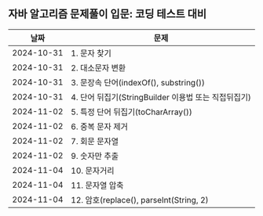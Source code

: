 ## 자바 알고리즘 문제풀이 입문: 코딩 테스트 대비

| 날짜         | 문제                                    |
|------------|---------------------------------------|
| 2024-10-31 | 1. 문자 찾기                              |
| 2024-10-31 | 2. 대소문자 변환                            |
| 2024-10-31 | 3. 문장속 단어(indexOf(), substring())     |
| 2024-10-31 | 4. 단어 뒤집기(StringBuilder 이용법 또는 직접뒤집기) |
| 2024-11-02 | 5. 특정 단어 뒤집기(toCharArray())           |
| 2024-11-02 | 6. 중복 문자 제거                           |
| 2024-11-02 | 7. 회문 문자열                             |
| 2024-11-02 | 9. 숫자만 추출                             |
| 2024-11-04 | 10. 문자거리                              |
| 2024-11-04 | 11. 문자열 압축                            |
| 2024-11-04 | 12. 암호(replace(), parseInt(String, 2) |